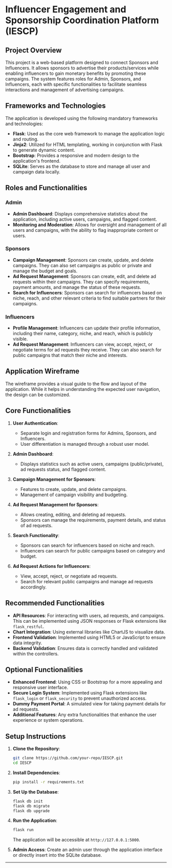 # Influencer Engagement and Sponsorship Coordination Platform (IESCP)

## Project Overview

This project is a web-based platform designed to connect Sponsors and Influencers. It allows sponsors to advertise their products/services while enabling influencers to gain monetary benefits by promoting these campaigns. The system features roles for Admin, Sponsors, and Influencers, each with specific functionalities to facilitate seamless interactions and management of advertising campaigns.

## Frameworks and Technologies

The application is developed using the following mandatory frameworks and technologies:

- **Flask**: Used as the core web framework to manage the application logic and routing.
- **Jinja2**: Utilized for HTML templating, working in conjunction with Flask to generate dynamic content.
- **Bootstrap**: Provides a responsive and modern design to the application's frontend.
- **SQLite**: Serves as the database to store and manage all user and campaign data locally.

## Roles and Functionalities

### Admin

- **Admin Dashboard**: Displays comprehensive statistics about the application, including active users, campaigns, and flagged content.
- **Monitoring and Moderation**: Allows for oversight and management of all users and campaigns, with the ability to flag inappropriate content or users.

### Sponsors

- **Campaign Management**: Sponsors can create, update, and delete campaigns. They can also set campaigns as public or private and manage the budget and goals.
- **Ad Request Management**: Sponsors can create, edit, and delete ad requests within their campaigns. They can specify requirements, payment amounts, and manage the status of these requests.
- **Search for Influencers**: Sponsors can search for influencers based on niche, reach, and other relevant criteria to find suitable partners for their campaigns.

### Influencers

- **Profile Management**: Influencers can update their profile information, including their name, category, niche, and reach, which is publicly visible.
- **Ad Request Management**: Influencers can view, accept, reject, or negotiate terms for ad requests they receive. They can also search for public campaigns that match their niche and interests.

## Application Wireframe

The wireframe provides a visual guide to the flow and layout of the application. While it helps in understanding the expected user navigation, the design can be customized.

## Core Functionalities

1. **User Authentication**:
   - Separate login and registration forms for Admins, Sponsors, and Influencers.
   - User differentiation is managed through a robust user model.

2. **Admin Dashboard**:
   - Displays statistics such as active users, campaigns (public/private), ad requests status, and flagged content.

3. **Campaign Management for Sponsors**:
   - Features to create, update, and delete campaigns.
   - Management of campaign visibility and budgeting.

4. **Ad Request Management for Sponsors**:
   - Allows creating, editing, and deleting ad requests.
   - Sponsors can manage the requirements, payment details, and status of ad requests.

5. **Search Functionality**:
   - Sponsors can search for influencers based on niche and reach.
   - Influencers can search for public campaigns based on category and budget.

6. **Ad Request Actions for Influencers**:
   - View, accept, reject, or negotiate ad requests.
   - Search for relevant public campaigns and manage ad requests accordingly.

## Recommended Functionalities

- **API Resources**: For interacting with users, ad requests, and campaigns. This can be implemented using JSON responses or Flask extensions like `flask_restful`.
- **Chart Integration**: Using external libraries like ChartJS to visualize data.
- **Frontend Validation**: Implemented using HTML5 or JavaScript to ensure data integrity.
- **Backend Validation**: Ensures data is correctly handled and validated within the controllers.

## Optional Functionalities

- **Enhanced Frontend**: Using CSS or Bootstrap for a more appealing and responsive user interface.
- **Secure Login System**: Implemented using Flask extensions like `flask_login` or `flask_security` to prevent unauthorized access.
- **Dummy Payment Portal**: A simulated view for taking payment details for ad requests.
- **Additional Features**: Any extra functionalities that enhance the user experience or system operations.

## Setup Instructions

1. **Clone the Repository**:
   ```bash
   git clone https://github.com/your-repo/IESCP.git
   cd IESCP
   ```

2. **Install Dependencies**:
   ```bash
   pip install -r requirements.txt
   ```

3. **Set Up the Database**:
   ```bash
   flask db init
   flask db migrate
   flask db upgrade
   ```

4. **Run the Application**:
   ```bash
   flask run
   ```

   The application will be accessible at `http://127.0.0.1:5000`.

5. **Admin Access**:
   Create an admin user through the application interface or directly insert into the SQLite database.


---

